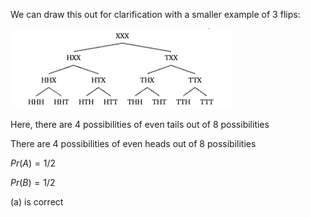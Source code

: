 We can draw this out for clarification with a smaller example of 3 flips:

![alt text](image.png)

Here, there are 4 possibilities of even tails out of 8 possibilities

There are 4 possibilities of even heads out of 8 possibilities

$Pr(A)=1/2$

$Pr(B)=1/2$

(a) is correct

